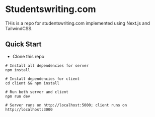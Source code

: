 # Studentswriting.com
THis is a repo for studentswriting.com implemented using Next.js and TailwindCSS.

## Quick Start
- Clone this repo

```
# Install all dependencies for server
npm install

# Install dependencies for client
cd client && npm install

# Run both server and client
npm run dev

# Server runs on http://localhost:5000; client runs on http://localhost:3000
```
